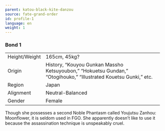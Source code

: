 ```yaml
---
parent: katou-black-kite-danzou
source: fate-grand-order
id: profile-1
language: en
weight: 1
---
```


### Bond 1

<table>
  <tr><td>Height/Weight</td><td>165cm, 45kg?</td></tr>
  <tr><td>Origin</td><td>History, “Kouyou Gunkan Massho Ketsuyoubon,” “Hokuetsu Gundan,” “Otogihouko,” “Illustrated Kouetsu Gunki,” etc.</td></tr>
  <tr><td>Region</td><td>Japan</td></tr>
  <tr><td>Alignment</td><td>Neutral-Balanced</td></tr>
  <tr><td>Gender</td><td>Female</td></tr>
</table>

Though she possesses a second Noble Phantasm called Youjutsu Zanhou: Moonflower, it is seldom used in FGO. She apparently doesn’t like to use it because the assassination technique is unspeakably cruel.

